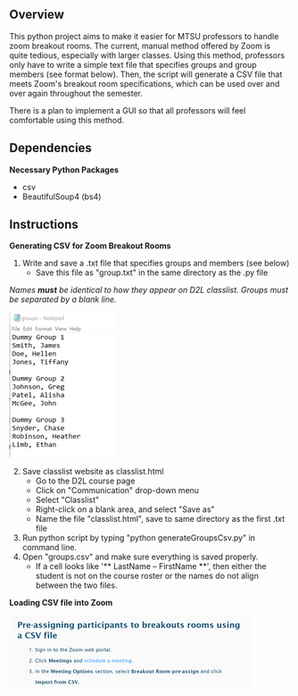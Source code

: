 ## Overview
This python project aims to make it easier for MTSU professors to handle zoom breakout rooms. The current, manual method offered by Zoom is quite tedious, especially with larger classes. Using this method, professors only have to write a simple text file that specifies groups and group members (see format below). Then, the script will generate a CSV file that meets Zoom's breakout room specifications, which can be used over and over again throughout the semester.

There is a plan to implement a GUI so that all professors will feel comfortable using this method. 

## Dependencies
**Necessary Python Packages**
  - csv
  - BeautifulSoup4 (bs4)

## Instructions
**Generating CSV for Zoom Breakout Rooms**

1. Write and save a .txt file that specifies groups and members (see below)
    - Save this file as "group.txt" in the same directory as the .py file

*Names **must** be identical to how they appear on D2L classlist.*
*Groups must be separated by a blank line.*

![](https://github.com/hunterkmcgee/zoom-groups/blob/master/img/sample_groups.png)

2. Save classlist website as classlist.html
    - Go to the D2L course page
    - Click on &quot;Communication&quot; drop-down menu
    - Select &quot;Classlist&quot;
    - Right-click on a blank area, and select &quot;Save as&quot;
    - Name the file &quot;classlist.html&quot;, save to same directory as the first .txt file
3. Run python script by typing &quot;python generateGroupsCsv.py&quot; in command line.
4. Open &quot;groups.csv&quot; and make sure everything is saved properly.
    - If a cell looks like &#39;\*\* LastName – FirstName \*\*&#39;, then either the student is not on the course roster or the names do not align between the two files.

**Loading CSV file into Zoom**

![](https://github.com/hunterkmcgee/zoom-groups/blob/master/img/instruct_zoom.png)
